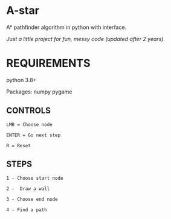 # A-star
A* pathfinder algorithm in python with interface.

<i font-size>Just a little project for fun, messy code (updated after 2 years).</i>

# REQUIREMENTS
python 3.8+

Packages:
numpy
pygame

## CONTROLS
```
LMB = Choose node

ENTER = Go next step

R = Reset
```

## STEPS
```
1 - Choose start node

2 -  Draw a wall

3 - Choose end node

4 - Find a path
```




